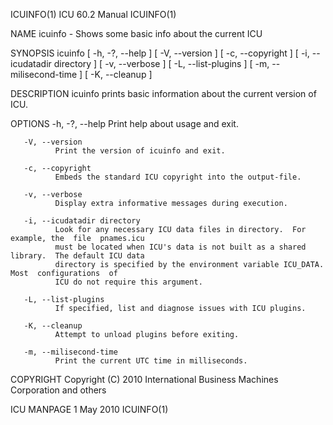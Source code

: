 ICUINFO(1)                                 ICU 60.2 Manual                                 ICUINFO(1)

NAME
       icuinfo - Shows some basic info about the current ICU

SYNOPSIS
       icuinfo  [ -h, -?, --help ] [ -V, --version ] [ -c, --copyright ] [ -i, --icudatadir directory
       ] [ -v, --verbose ] [ -L, --list-plugins ] [ -m, --milisecond-time ] [ -K, --cleanup ]

DESCRIPTION
       icuinfo prints basic information about the current version of ICU.

OPTIONS
       -h, -?, --help
              Print help about usage and exit.

       -V, --version
              Print the version of icuinfo and exit.

       -c, --copyright
              Embeds the standard ICU copyright into the output-file.

       -v, --verbose
              Display extra informative messages during execution.

       -i, --icudatadir directory
              Look for any necessary ICU data files in directory.  For example, the  file  pnames.icu
              must be located when ICU's data is not built as a shared library.  The default ICU data
              directory is specified by the environment variable ICU_DATA.   Most  configurations  of
              ICU do not require this argument.

       -L, --list-plugins
              If specified, list and diagnose issues with ICU plugins.

       -K, --cleanup
              Attempt to unload plugins before exiting.

       -m, --milisecond-time
              Print the current UTC time in milliseconds.

COPYRIGHT
       Copyright (C) 2010 International Business Machines Corporation and others

ICU MANPAGE                                   1 May 2010                                   ICUINFO(1)
